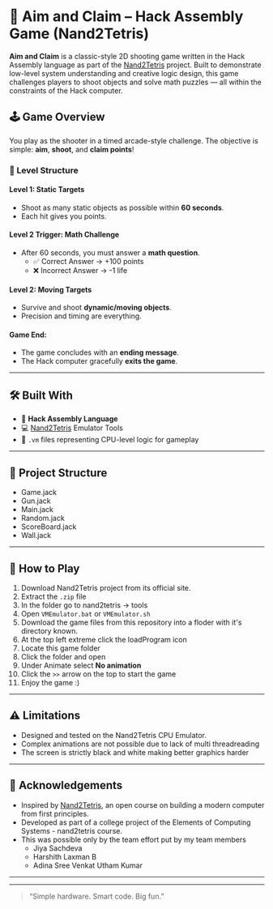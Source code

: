 # 🎯 Aim and Claim – Hack Assembly Game (Nand2Tetris)

**Aim and Claim** is a classic-style 2D shooting game written in the Hack Assembly language as part of the [Nand2Tetris](https://www.nand2tetris.org/) project. Built to demonstrate low-level system understanding and creative logic design, this game challenges players to shoot objects and solve math puzzles — all within the constraints of the Hack computer.

## 🕹 Game Overview

You play as the shooter in a timed arcade-style challenge. The objective is simple: **aim**, **shoot**, and **claim points**!

### 🎯 Level Structure

#### Level 1: Static Targets
- Shoot as many static objects as possible within **60 seconds**.
- Each hit gives you points.

#### Level 2 Trigger: Math Challenge
- After 60 seconds, you must answer a **math question**.
  - ✅ Correct Answer → +100 points  
  - ❌ Incorrect Answer → -1 life

#### Level 2: Moving Targets
- Survive and shoot **dynamic/moving objects**.
- Precision and timing are everything.

#### Game End:
- The game concludes with an **ending message**.
- The Hack computer gracefully **exits the game**.

---

## 🛠 Built With

- 🧠 **Hack Assembly Language**  
- 💻 [Nand2Tetris](https://www.nand2tetris.org/) Emulator Tools
- 📄 `.vm` files representing CPU-level logic for gameplay

---

## 📂 Project Structure

- Game.jack
- Gun.jack
- Main.jack
- Random.jack
- ScoreBoard.jack
- Wall.jack

---

## 🧠 How to Play

1. Download Nand2Tetris project from its official site.
2. Extract the `.zip` file
3. In the folder go to nand2tetris -> tools
4. Open `VMEmulator.bat` or `VMEmulator.sh`
5. Download the game files from this repository into a floder with it's directory known.
6. At the top left extreme click the loadProgram icon
7. Locate this game folder
8. Click the folder and open
9. Under Animate select **No animation**
10. Click the `>>` arrow on the top to start the game
11. Enjoy the game :)

---

## ⚠️ Limitations

- Designed and tested on the Nand2Tetris CPU Emulator.
- Complex animations are not possible due to lack of multi threadreading
- The screen is strictly black and white making better graphics harder

---

## 🙌 Acknowledgements

- Inspired by [Nand2Tetris](https://www.nand2tetris.org/), an open course on building a modern computer from first principles.
- Developed as part of a college project of the Elements of Computing Systems - nand2tetris course.
- This was possible only by the team effort put by my team members
  - Jiya Sachdeva
  - Harshith Laxman B
  - Adina Sree Venkat Utham Kumar

---

---

> “Simple hardware. Smart code. Big fun.”

